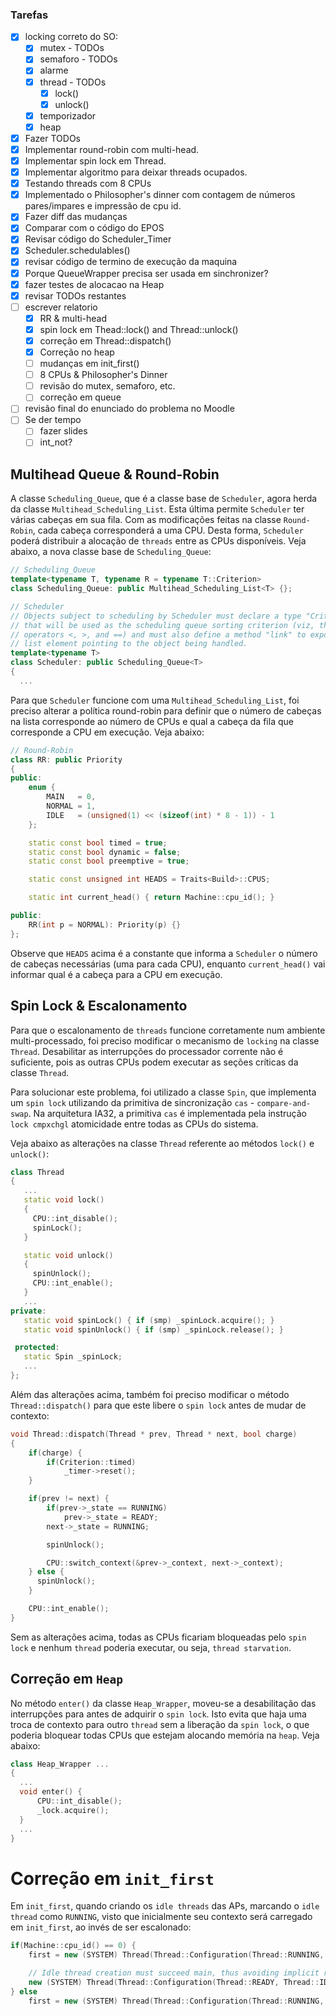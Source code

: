 ### Tarefas
- [x] locking correto do SO:
  - [x] mutex - TODOs
  - [x] semaforo - TODOs
  - [x] alarme
  - [x] thread - TODOs
    - [x] lock()
    - [x] unlock()
  - [x] temporizador
  - [x] heap
- [x] Fazer TODOs  
- [x] Implementar round-robin com multi-head.
- [x] Implementar spin lock em Thread.
- [x] Implementar algoritmo para deixar threads ocupados.
- [x] Testando threads com 8 CPUs
- [x] Implementado o Philosopher's dinner com contagem de números pares/impares e impressão de cpu id.
- [x] Fazer diff das mudanças
- [x] Comparar com o código do EPOS
- [x] Revisar código do Scheduler_Timer
- [x] Scheduler.schedulables()
- [x] revisar código de termino de execução da maquina
- [x] Porque QueueWrapper precisa ser usada em sinchronizer?
- [x] fazer testes de alocacao na Heap
- [x] revisar TODOs restantes
- [ ] escrever relatorio
  - [x] RR & multi-head
  - [x] spin lock em Thead::lock() and Thread::unlock()
  - [x] correção em Thread::dispatch()
  - [x] Correção no heap
  - [ ] mudanças em init_first()
  - [ ] 8 CPUs & Philosopher's Dinner
  - [ ] revisão do mutex, semaforo, etc.
  - [ ] correção em queue
- [ ] revisão final do enunciado do problema no Moodle
- [ ] Se der tempo
    - [ ] fazer slides
    - [ ] int_not?

## Multihead Queue & Round-Robin

A classe `Scheduling_Queue`, que é a classe base de `Scheduler`, agora herda da classe `Multihead_Scheduling_List`. Esta última permite `Scheduler` ter várias cabeças em sua fila. Com as modificações feitas na classe `Round-Robin`, cada cabeça corresponderá a uma CPU. Desta forma, `Scheduler` poderá distribuir a alocação de `threads` entre as CPUs disponíveis. Veja abaixo, a nova classe base de `Scheduling_Queue`:

```cpp
// Scheduling_Queue
template<typename T, typename R = typename T::Criterion>
class Scheduling_Queue: public Multihead_Scheduling_List<T> {};

// Scheduler
// Objects subject to scheduling by Scheduler must declare a type "Criterion"
// that will be used as the scheduling queue sorting criterion (viz, through
// operators <, >, and ==) and must also define a method "link" to export the
// list element pointing to the object being handled.
template<typename T>
class Scheduler: public Scheduling_Queue<T>
{
  ...
```

Para que `Scheduler` funcione com uma `Multihead_Scheduling_List`, foi preciso alterar a política round-robin para definir que o número de cabeças na lista corresponde ao número de CPUs e qual a cabeça da fila que corresponde a CPU em execução. Veja abaixo:

```cpp
// Round-Robin
class RR: public Priority
{
public:
    enum {
        MAIN   = 0,
        NORMAL = 1,
        IDLE   = (unsigned(1) << (sizeof(int) * 8 - 1)) - 1
    };

    static const bool timed = true;
    static const bool dynamic = false;
    static const bool preemptive = true;

    static const unsigned int HEADS = Traits<Build>::CPUS;

    static int current_head() { return Machine::cpu_id(); }

public:
    RR(int p = NORMAL): Priority(p) {}
};
```

Observe que `HEADS` acima é a constante que informa a `Scheduler` o número de cabeças necessárias (uma para cada CPU), enquanto `current_head()` vai informar qual é a cabeça para a CPU em execução.

## Spin Lock & Escalonamento

Para que o escalonamento de `threads` funcione corretamente num ambiente multi-processado, foi preciso modificar o mecanismo de `locking` na classe `Thread`. Desabilitar as interrupções do processador corrente não é suficiente, pois as outras CPUs podem executar as seções críticas da classe `Thread`.

Para solucionar este problema, foi utilizado a classe `Spin`, que implementa um `spin lock` utilizando da primitiva de sincronização `cas` - `compare-and-swap`. Na arquitetura IA32, a primitiva `cas` é implementada pela instrução `lock cmpxchgl` atomicidade entre todas as CPUs do sistema.

Veja abaixo as alterações na classe `Thread` referente ao métodos `lock()` e `unlock()`:

```cpp
class Thread
{
   ...
   static void lock()
   {
     CPU::int_disable();
     spinLock();
   }

   static void unlock()
   {
     spinUnlock();
     CPU::int_enable();
   }
   ...
private:
   static void spinLock() { if (smp) _spinLock.acquire(); }
   static void spinUnlock() { if (smp) _spinLock.release(); }

 protected:
   static Spin _spinLock;
   ...
};
```

Além das alterações acima, também foi preciso modificar o método `Thread::dispatch()` para que este libere o `spin lock` antes de mudar de contexto:

```cpp
void Thread::dispatch(Thread * prev, Thread * next, bool charge)
{
    if(charge) {
        if(Criterion::timed)
            _timer->reset();
    }

    if(prev != next) {
        if(prev->_state == RUNNING)
            prev->_state = READY;
        next->_state = RUNNING;

        spinUnlock();

        CPU::switch_context(&prev->_context, next->_context);
    } else {
      spinUnlock();
    }

    CPU::int_enable();
}
```

Sem as alterações acima, todas as CPUs ficariam bloqueadas pelo `spin lock` e nenhum `thread` poderia executar, ou seja, `thread starvation`.

## Correção em `Heap`

No método `enter()` da classe `Heap_Wrapper`, moveu-se a desabilitação das interrupções para antes de adquirir o `spin lock`. Isto evita que haja uma troca de contexto para outro `thread` sem a liberação da `spin lock`, o que poderia bloquear todas CPUs que estejam alocando memória na `heap`. Veja abaixo:

```cpp
class Heap_Wrapper ...
{
  ...
  void enter() {
      CPU::int_disable();
      _lock.acquire();
  }
  ...
}
```

# Correção em `init_first`

Em `init_first`, quando criando os `idle threads` das APs, marcando o `idle thread` como `RUNNING`, visto que inicialmente seu contexto será carregado em `init_first`, ao invés de ser escalonado:

```cpp
if(Machine::cpu_id() == 0) {
    first = new (SYSTEM) Thread(Thread::Configuration(Thread::RUNNING, Thread::MAIN), reinterpret_cast<int (*)()>(__epos_app_entry));

    // Idle thread creation must succeed main, thus avoiding implicit rescheduling.
    new (SYSTEM) Thread(Thread::Configuration(Thread::READY, Thread::IDLE), &Thread::idle);
} else
    first = new (SYSTEM) Thread(Thread::Configuration(Thread::RUNNING, Thread::IDLE), &Thread::idle);
```
